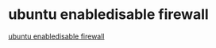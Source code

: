 # ubuntu enabledisable firewall
[ubuntu enabledisable firewall](https://aiwithcloud.com/2022/09/16/ubuntu_enabledisable_firewall/)